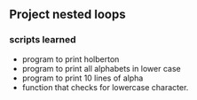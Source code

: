 ## Project nested loops
### scripts learned
* program to print holberton
* program to print all alphabets in lower case
* program to print 10 lines of alpha
* function that checks for lowercase character.